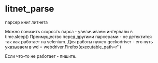 # litnet_parse
парсер книг литнета

Можно понизить скорость парса - увеличиваем интервалы в time.sleep()
Преимущество перед другими парсерами - не детектится так как работает на selenium. 
Для работы нужен geckodriver - его путь указываем в wd = webdriver.Firefox(executable_path=r'')

Если что-то не работает - пишите. 
